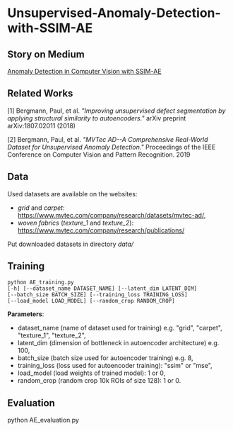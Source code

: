 # Unsupervised-Anomaly-Detection-with-SSIM-AE

## Story on Medium
[Anomaly Detection in Computer Vision with SSIM-AE](https://medium.com/@majpaw1996/anomaly-detection-in-computer-vision-with-ssim-ae-2d5256ffc06b)

## Related Works

[1] Bergmann, Paul, et al. *"Improving unsupervised defect segmentation by applying structural similarity to autoencoders."* arXiv preprint arXiv:1807.02011 (2018)

[2] Bergmann, Paul, et al. *"MVTec AD--A Comprehensive Real-World Dataset for Unsupervised Anomaly Detection."* Proceedings of the IEEE Conference on Computer Vision and Pattern Recognition. 2019

## Data

Used datasets are available on the websites:
- *grid* and *carpet*: https://www.mvtec.com/company/research/datasets/mvtec-ad/,
- *woven fabrics* (*texture_1* and *texture_2*): https://www.mvtec.com/company/research/publications/

Put downloaded datasets in directory *data/*

## Training

```
python AE_training.py 
[-h] [--dataset_name DATASET_NAME] [--latent_dim LATENT_DIM]
[--batch_size BATCH_SIZE] [--training_loss TRAINING_LOSS]
[--load_model LOAD_MODEL] [--random_crop RANDOM_CROP]
```

**Parameters**:
- dataset_name (name of dataset used for training) e.g. "grid", "carpet", "texture_1", "texture_2",
- latent_dim (dimension of bottleneck in autoencoder architecture) e.g. 100,
- batch_size (batch size used for autoencoder training) e.g. 8,
- training_loss (loss used for autoencoder training): "ssim" or "mse",
- load_model (load weights of trained model): 1 or 0,
- random_crop (random crop 10k ROIs of size 128): 1 or 0.

## Evaluation

python AE_evaluation.py
